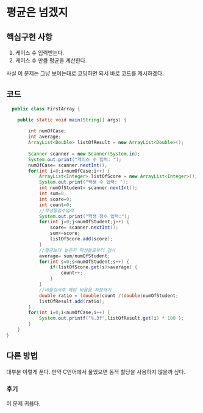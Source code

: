 # 평균은 넘겠지
## 핵심구현 사항

1. 케이스 수 입력받는다.
2. 케이스 수 만큼 평균을 계산한다. 

사실 이 문제는 그냥 보이는대로 코딩하면 되서 바로 코드를 제시하겠다. 
## 코드
```java
  public class FirstArray {

	public static void main(String[] args) {
		
		int numOfCase;
		int average;
		ArrayList<Double> listOfResult = new ArrayList<Double>();
		
		Scanner scanner = new Scanner(System.in);
		System.out.print("케이스 수 입력: ");
		numOfCase= scanner.nextInt();
		for(int i=0;i<numOfCase;i++) {
			ArrayList<Integer> listOfScore = new ArrayList<Integer>();
			System.out.print("학생 수 입력: ");
			int numOfStudent= scanner.nextInt();
			int sum=0;
			int score=0;
			int count=0;
			//학생들점수입력
			System.out.print("학생 점수 입력:");
			for(int j=0;j<numOfStudent;j++) {
				score= scanner.nextInt();
				sum+=score;
				listOfScore.add(score);	
			}
			//평균보다 높은지 학생들로부터 검사
			average= sum/numOfStudent;
			for(int s=0;s<numOfStudent;s++) {
				if(listOfScore.get(s)>average) {
					count++;
				}
			}
			//비율검사후 해당 비율을 저장하기
			double ratio = (double)count /(double)numOfStudent;
			listOfResult.add(ratio);
		}
		for(int i=0;i<numOfCase;i++) {
			System.out.printf("%.3f",listOfResult.get(i) * 100 );
		}
	}
}
``` 

## 다른 방법
대부분 이렇게 푼다. 만약 C언어에서 풀었으면 동적 할당을 사용하지 않을까 싶다.

### 후기
이 문제 귀욥다.
